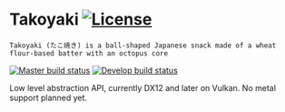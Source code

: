 # Takoyaki [![License](https://img.shields.io/badge/license-MIT-blue.svg)](https://github.com/kittikun/takoyaki/blob/master/LICENSE)

```Takoyaki (たこ焼き) is a ball-shaped Japanese snack made of a wheat flour-based batter with an octopus core```

[![Master build status](https://ci.appveyor.com/api/projects/status/0y5a6o0d8l4pjwcr/branch/master?svg=true&passingText=master%20-%20OK&pendingText=master%20-%20Pending&failing=master%20-%20Failed)](https://ci.appveyor.com/project/kittikun/takoyaki/branch/master)
[![Develop build status](https://ci.appveyor.com/api/projects/status/0y5a6o0d8l4pjwcr/branch/develop?svg=true&passingText=develop%20-%20OK&pendingText=develop%20-%20Pending&failing=develop%20-%20Failed)](https://ci.appveyor.com/project/kittikun/takoyaki/branch/develop)

Low level abstraction API, currently DX12 and later on Vulkan. No metal support planned yet.
